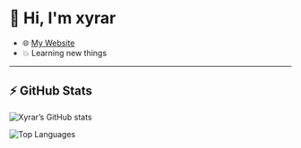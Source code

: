 # 👋 Hi, I'm xyrar

- 🌐 [My Website](http://xyrar.rf.gd)   
- 💥 Learning new things
---

## ⚡ GitHub Stats

![Xyrar’s GitHub stats](https://github-readme-stats.vercel.app/api?username=xyrar&show_icons=true&theme=tokyonight)

![Top Languages](https://github-readme-stats.vercel.app/api/top-langs/?username=xyrar&layout=compact&theme=tokyonight)

